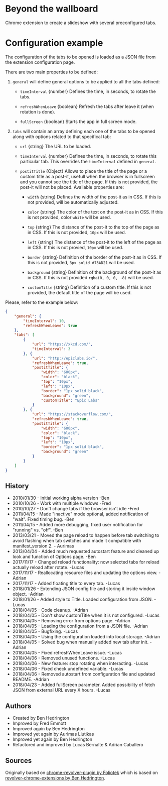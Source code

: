 # Beyond the wallboard
Chrome extension to create a slideshow with several preconfigured tabs.

# Configuration example

The configuration of the tabs to be opened is loaded as a JSON file from the extension configuration page.

There are two main properties to be defined:

1. ```general``` will define general options to be applied to all the tabs defined:

    * ```timeInterval``` {number} Defines the time, in seconds, to rotate the tabs.

    * ```refreshWhenLeave``` {boolean} Refresh the tabs after leave it (when rotation is done).

    * ```fullScreen``` {boolean} Starts the app in full screen mode.

2. ```tabs``` will contain an array defining each one of the tabs to be opened along with options related to that specifical tab:

    * ```url``` {string} The URL to be loaded.

    * ```timeInterval``` {number} Defines the time, in seconds, to rotate this particular tab. This overrides the ```timeInterval``` defined in ```general```.

    * ```postitTitle``` {Object} Allows to place the title of the page or a custom title as a post-it, usefull when the browser is in fullscreen and you cannot see the title of the page. If this is not provided, the post-it will not be placed. Available properties are:

        * ```width``` {string} Defines the width of the post-it as in CSS. If this is not provided, will be automatically adjusted.

        * ```color``` {string} The color of the text on the post-it as in CSS. If this is not provided, color ```white``` will be used.

        * ```top``` {string} The distance of the post-it to the top of the page as in CSS. If this is not provided, ```10px``` will be used.

        * ```left``` {string} The distance of the post-it to the left of the page as in CSS. If this is not provied, ```10px``` will be used.

        * ```border``` {string} Definition of the border of the post-it as in CSS. If this is not provided, ```3px solid #73AD21``` will be used.

        * ```background``` {string} Definition of the background of the post-it as in CSS. If this is not provided ```rgba(0, 0, 0, .8)``` will be used.

        * ```customTitle``` {string} Definition of a custom title. If this is not provided, the default title of the page will be used.

Please, refer to the example below:

```json
{
    "general": {
        "timeInterval": 10,
        "refreshWhenLeave": true
    },
    "tabs": [
        {
            "url": "https://xkcd.com/",
            "timeInterval": 3
        }, {
            "url": "http://epiclabs.io/",
            "refreshWhenLeave": true,
            "postitTitle": {
                "width": "600px",
                "color": "black",
                "top": "10px",
                "left": "10px",
                "border": "1px solid black",
                "background": "green",
                "customTitle": "Epic Labs"
            }
        }, {
            "url": "https://stackoverflow.com/",
            "refreshWhenLeave": true,
            "postitTitle": {
                "width": "600px",
                "color": "black",
                "top": "10px",
                "left": "10px",
                "border": "1px solid black",
                "background": "green"
            }
        }
    ]
}
```

## History

- 2010/01/30 - Initial working alpha version -Ben
- 2010/10/26 - Work with multiple windows -Fred
- 2010/10/27 - Don't change tabs if the browser isn't idle -Fred
- 2011/04/15 - Made "inactive" mode optional, added notification of "wait". Fixed timing bug. -Ben
- 2011/04/15 - Added more debugging, fixed user notification for "running" vs. "off". -Ben
- 2013/03/21 - Moved the page reload to happen before tab switching to avoid flashing when tab switches and made it compatible with manifest_version 2. - Aurimas
- 2013/04/04 - Added much requested autostart feature and cleaned up look and function of Options page. -Ben
- 2017/11/17 - Changed reload functionality: now selected tabs for reload actually reload after rotate. -Lucas
- 2017/11/17 - Reallocating resource files and updating the options view. -Adrian
- 2017/11/17 - Added floating title to every tab. -Lucas
- 2018/01/26 - Extending JSON config file and storing it inside window object. -Adrian
- 2018/01/26 - Added style to Title. Loaded configuration from JSON. -Lucas
- 2018/04/05 - Code cleanup. -Adrian
- 2018/04/05 - Don't show customTitle when it is not configured. -Lucas
- 2018/04/05 - Removing error from options page. -Adrian
- 2018/04/05 - Loading the configuration from a JSON file. -Adrian
- 2018/04/05 - Bugfixing. -Lucas
- 2018/04/05 - Using the configuration loaded into local storage. -Adrian
- 2018/04/05 - Solved bug when manually added new tab after init. -Adrian
- 2018/04/05 - Fixed refreshWhenLeave issue. -Lucas
- 2018/04/06 - Removed unused functions. -Lucas
- 2018/04/06 - New feature: stop rotating when interacting. -Lucas
- 2018/04/06 - Fixed check undefined variable. -Lucas
- 2018/04/06 - Removed autostart from configuration file and updated README. -Adrian
- 2018/04/23 - Added fullScreen parameter. Added possibility of fetch JSON from external URL every X hours. -Lucas

## Authors

- Created by Ben Hedrington
- Improved by Fred Emmott
- Improved again by Ben Hedrington
- Improved yet again by Aurimas Liutikas
- Improved yet again by Ben Hedrington
- Refactored and improved by Lucas Bernalte & Adrian Caballero

## Sources
Originally based on [chrome-revolver-plugin by Foliotek](https://github.com/Foliotek/chrome-revolver-plugin) which is based on [revolver-chrome-extensions by Ben Hedrington](https://code.google.com/archive/p/revolver-chrome-extensions/).
